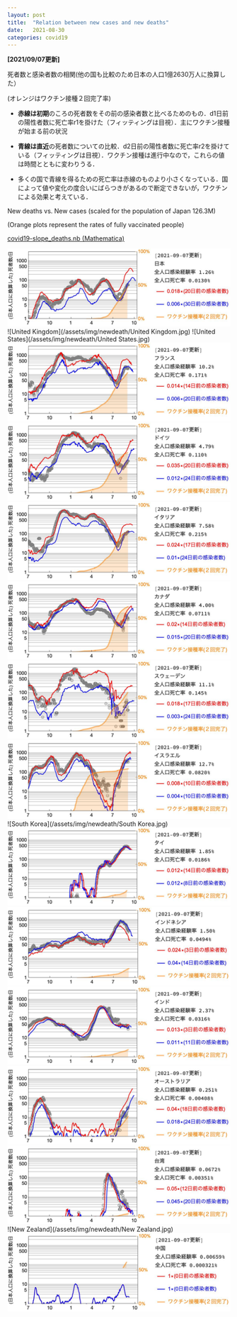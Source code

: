 ```yaml
---
layout: post
title:  "Relation between new cases and new deaths"
date:   2021-08-30
categories: covid19
---
```

**[2021/09/07更新]**


死者数と感染者数の相関(他の国も比較のため日本の人口1億2630万人に換算した）

(オレンジはワクチン接種２回完了率)

- **赤線は初期**のころの死者数をその前の感染者数と比べるためのもの．d1日前の陽性者数に死亡率r1を掛けた（フィッティングは目視）．主にワクチン接種が始まる前の状況

- **青線は直近**の死者数についての比較．d2日前の陽性者数に死亡率r2を掛けている（フィッティングは目視）．ワクチン接種は進行中なので，これらの値は時間とともに変わりうる．

- 多くの国で青線を得るための死亡率は赤線のものより小さくなっている．国によって値や変化の度合いにばらつきがあるので断定できないが，ワクチンによる効果と考えている．


New deaths  vs. New cases (scaled for the population of Japan 126.3M)

(Orange plots represent the rates of fully vaccinated people)

[covid19-slope_deaths.nb (Mathematica)](/assets/misc/newcases_and_newdeaths.nb)


![Japan](/assets/img/newdeath/Japan.jpg)
![United Kingdom](/assets/img/newdeath/United Kingdom.jpg)
![United States](/assets/img/newdeath/United States.jpg)
![France](/assets/img/newdeath/France.jpg)
![Germany](/assets/img/newdeath/Germany.jpg)
![Italy](/assets/img/newdeath/Italy.jpg)
![Canada](/assets/img/newdeath/Canada.jpg)
![Sweden](/assets/img/newdeath/Sweden.jpg)
![Israel](/assets/img/newdeath/Israel.jpg)
![South Korea](/assets/img/newdeath/South Korea.jpg)
![Thailand](/assets/img/newdeath/Thailand.jpg)
![Indonesia](/assets/img/newdeath/Indonesia.jpg)
![India](/assets/img/newdeath/India.jpg)
![Australia](/assets/img/newdeath/Australia.jpg)
![Taiwan](/assets/img/newdeath/Taiwan.jpg)
![New Zealand](/assets/img/newdeath/New Zealand.jpg)
![China](/assets/img/newdeath/China.jpg)
